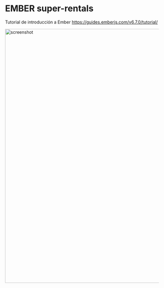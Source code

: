 # EMBER super-rentals

Tutorial de introducción a Ember
https://guides.emberjs.com/v6.7.0/tutorial/

<img width="1185" height="831" alt="screenshot" src="https://github.com/user-attachments/assets/3c340e5a-3841-4e76-aefd-906cc7dc2b1b" />

